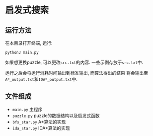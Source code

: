 # 启发式搜索

## 运行方法

在本目录打开终端, 运行:

```shell
python3 main.py
```

如果想更换puzzle, 可以更改`src.txt`的内容.
一些示例存放于`src.txt`中.

运行之后会将运行消耗时间输出到标准输出, 而算法得出的结果
将会输出至`A*_output.txt`和`IDA*_output.txt`中.

## 文件组成

- `main.py` 主程序
- `puzzle.py` puzzle的数据结构以及启发式函数
- `bfs_star.py` A*算法的实现
- `ida_star.py` IDA*算法的实现